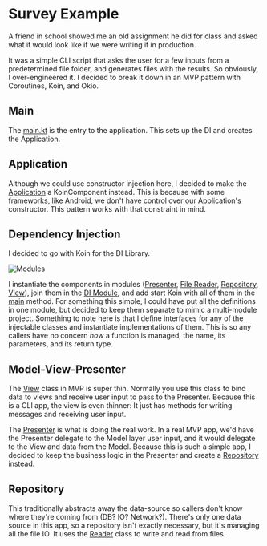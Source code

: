 # Survey Example
A friend in school showed me an old assignment he did for class and asked what it would look like if we were writing it in production.

It was a simple CLI script that asks the user for a few inputs from a predetermined file folder, and generates files with the results.
So obviously, I over-engineered it.
I decided to break it down in an MVP pattern with Coroutines, Koin, and Okio.

## Main
The [main.kt](https://github.com/r2vq/SurveyAssignment/blob/main/src/main/kotlin/main.kt) is the entry to the application.
This sets up the DI and creates the Application.

## Application
Although we could use constructor injection here, I decided to make the [Application](https://github.com/r2vq/SurveyAssignment/blob/main/src/main/kotlin/com/keanequibilan/coursereader/Application.kt) a KoinComponent instead.
This is because with some frameworks, like Android, we don't have control over our Application's constructor.
This pattern works with that constraint in mind.

## Dependency Injection
I decided to go with Koin for the DI Library.

![Modules](http://www.plantuml.com/plantuml/proxy?cache=no&src=https://raw.githubusercontent.com/r2vq/SurveyAssignment/main/modules.iuml)

I instantiate the components in modules ([Presenter](https://github.com/r2vq/SurveyAssignment/blob/main/src/main/kotlin/com/keanequibilan/coursereader/presenter/PresenterModule.kt), [File Reader](https://github.com/r2vq/SurveyAssignment/blob/main/src/main/kotlin/com/keanequibilan/coursereader/reader/FileReaderModule.kt), [Repository](https://github.com/r2vq/SurveyAssignment/blob/main/src/main/kotlin/com/keanequibilan/coursereader/repo/RepositoryModule.kt), [View](https://github.com/r2vq/SurveyAssignment/blob/main/src/main/kotlin/com/keanequibilan/coursereader/view/ViewModule.kt)), join them in the [DI Module](https://github.com/r2vq/SurveyAssignment/blob/main/src/main/kotlin/com/keanequibilan/coursereader/di/AppModule.kt), and add start Koin with all of them in the [main](https://github.com/r2vq/SurveyAssignment/blob/main/src/main/kotlin/main.kt) method.
For something this simple, I could have put all the definitions in one module, but decided to keep them separate to mimic a multi-module project.
Something to note here is that I define interfaces for any of the injectable classes and instantiate implementations of them.
This is so any callers have no concern *how* a function is managed, the name, its parameters, and its return type.

## Model-View-Presenter
The [View](https://github.com/r2vq/SurveyAssignment/blob/main/src/main/kotlin/com/keanequibilan/coursereader/view/View.kt) class in MVP is super thin.
Normally you use this class to bind data to views and receive user input to pass to the Presenter.
Because this is a CLI app, the view is even thinner: It just has methods for writing messages and receiving user input.

The [Presenter](https://github.com/r2vq/SurveyAssignment/blob/main/src/main/kotlin/com/keanequibilan/coursereader/presenter/Presenter.kt) is what is doing the real work.
In a real MVP app, we'd have the Presenter delegate to the Model layer user input, and it would delegate to the View and data from the Model.
Because this is such a simple app, I decided to keep the business logic in the Presenter and create a [Repository](https://github.com/r2vq/SurveyAssignment/blob/main/src/main/kotlin/com/keanequibilan/coursereader/repo/Repository.kt) instead.

## Repository
This traditionally abstracts away the data-source so callers don't know where they're coming from (DB? IO? Network?).
There's only one data source in this app, so a repository isn't exactly necessary, but it's managing all the file IO.
It uses the [Reader](https://github.com/r2vq/SurveyAssignment/blob/main/src/main/kotlin/com/keanequibilan/coursereader/reader/FileReader.kt) class to write and read from files.